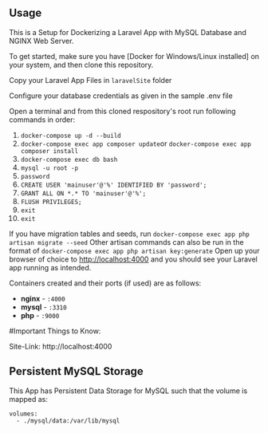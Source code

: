 ## Usage
This is a Setup for Dockerizing a Laravel App with MySQL Database and NGINX Web Server.

To get started, make sure you have [Docker for Windows/Linux installed] on your system, and then clone this repository.

Copy your Laravel App Files in `laravelSite` folder

Configure your database credentials as given in the sample .env file

Open a terminal and from this cloned respository's root run following commands in order:
1. `docker-compose up -d --build`
2. `docker-compose exec app composer update`or  `docker-compose exec app composer install`
3. `docker-compose exec db bash`
4. `mysql -u root -p`
5. `password`
6. `CREATE USER 'mainuser'@'%' IDENTIFIED BY 'password';`
7. `GRANT ALL ON *.* TO 'mainuser'@'%';`
8. `FLUSH PRIVILEGES;`
9. `exit`
10. `exit`

If you have migration tables and seeds, run `docker-compose exec app php artisan migrate --seed`
Other artisan commands can also be run in the format of `docker-compose exec app php artisan key:generate`
Open up your browser of choice to [http://localhost:4000](http://localhost:4000) and you should see your Laravel app running as intended.

Containers created and their ports (if used) are as follows:

- **nginx** - `:4000`
- **mysql** - `:3310`
- **php** - `:9000`

#Important Things to Know:

Site-Link: http://localhost:4000

## Persistent MySQL Storage
This App has Persistent Data Storage for MySQL such that the volume is mapped as:

```
volumes:
  - ./mysql/data:/var/lib/mysql
```
